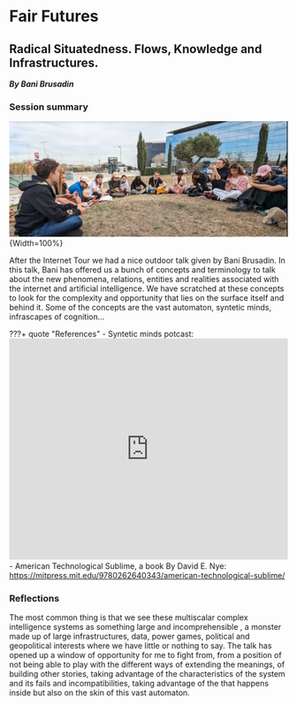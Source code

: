 # **Fair Futures**

## Radical Situatedness. Flows, Knowledge and Infrastructures.
***By Bani Brusadin***

### Session summary
![Radical Situatedness](../../images/RadSit.PNG){Width=100%}

After the Internet Tour we had a nice outdoor talk given by Bani Brusadin. In this talk, Bani has offered us a bunch of concepts and terminology to talk about the new phenomena, relations, entities and realities associated with the internet and artificial intelligence. We have scratched at these concepts to look for the complexity and opportunity that lies on the surface itself and behind it. Some of the concepts are the vast automaton, syntetic minds, infrascapes of cognition...

???+ quote "References"
    - Syntetic minds potcast:
    <iframe width="100%" height="400" src="https://www.youtube.com/embed/WNq_0E5NcWw?si=my9KUAAlRdYT9vFA" title="YouTube video player" frameborder="0" allow="accelerometer; autoplay; clipboard-write; encrypted-media; gyroscope; picture-in-picture; web-share" allowfullscreen></iframe>
    - American Technological Sublime, a book By David E. Nye: https://mitpress.mit.edu/9780262640343/american-technological-sublime/

### Reflections

The most common thing is that we see these multiscalar complex intelligence systems as something large and incomprehensible , a monster made up of large infrastructures, data, power games, political and geopolitical interests where we have little or nothing to say. The talk has opened up a window of opportunity for me to fight from, from a position of not being able to play with the different ways of extending the meanings, of building other stories, taking advantage of the characteristics of the system and its fails and incompatibilities, taking advantage of the that happens inside but also on the skin of this vast automaton.



